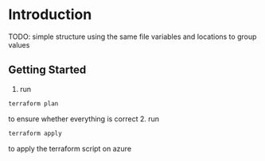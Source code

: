 # Introduction 
TODO: simple structure using the same file variables and locations to group values

## Getting Started

1. run 
```bash
terraform plan
```
to ensure whether everything is correct
2. run 
```bash
terraform apply 
```
to apply the terraform script on azure
